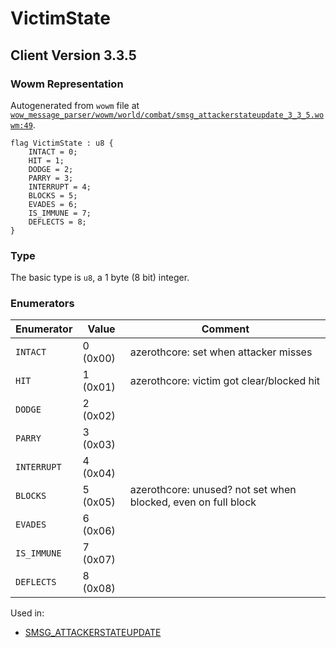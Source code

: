 # VictimState

## Client Version 3.3.5

### Wowm Representation

Autogenerated from `wowm` file at [`wow_message_parser/wowm/world/combat/smsg_attackerstateupdate_3_3_5.wowm:49`](https://github.com/gtker/wow_messages/tree/main/wow_message_parser/wowm/world/combat/smsg_attackerstateupdate_3_3_5.wowm#L49).

```rust,ignore
flag VictimState : u8 {
    INTACT = 0;
    HIT = 1;
    DODGE = 2;
    PARRY = 3;
    INTERRUPT = 4;
    BLOCKS = 5;
    EVADES = 6;
    IS_IMMUNE = 7;
    DEFLECTS = 8;
}
```
### Type
The basic type is `u8`, a 1 byte (8 bit) integer.
### Enumerators
| Enumerator | Value  | Comment |
| --------- | -------- | ------- |
| `INTACT` | 0 (0x00) | azerothcore: set when attacker misses |
| `HIT` | 1 (0x01) | azerothcore: victim got clear/blocked hit |
| `DODGE` | 2 (0x02) |  |
| `PARRY` | 3 (0x03) |  |
| `INTERRUPT` | 4 (0x04) |  |
| `BLOCKS` | 5 (0x05) | azerothcore: unused? not set when blocked, even on full block |
| `EVADES` | 6 (0x06) |  |
| `IS_IMMUNE` | 7 (0x07) |  |
| `DEFLECTS` | 8 (0x08) |  |

Used in:
* [SMSG_ATTACKERSTATEUPDATE](smsg_attackerstateupdate.md)

